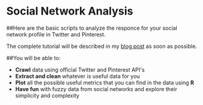 # Social Network Analysis

##Here are the basic scripts to analyze the responce for your social network profile in Twitter and Pinterest.

The complete tutorial will be described in my [blog post](http://anastasiakuznetsova.me/) as soon as possible.

##You will be able to:

* **Crawl** data using official Twitter and Pinterest API's
* **Extract and clean** whatever is useful data for you
* **Plot** all the possible useful metrics that you can find in the data using **R**
* **Have fun** with fuzzy data from social networks and explore their simplicity and complexity


